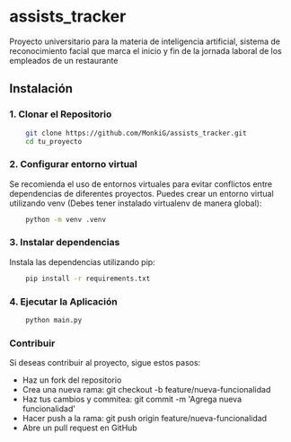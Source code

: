 # assists_tracker

Proyecto universitario para la materia de inteligencia artificial, sistema de reconocimiento facial que marca el inicio y fin de la jornada laboral de los empleados de un restaurante

## Instalación

### 1. Clonar el Repositorio

``` bash
    git clone https://github.com/MonkiG/assists_tracker.git
    cd tu_proyecto
```

### 2. Configurar entorno virtual
Se recomienda el uso de entornos virtuales para evitar conflictos entre dependencias de diferentes proyectos. Puedes crear un entorno virtual utilizando venv (Debes tener instalado virtualenv de manera global):

``` bash
    python -m venv .venv
```
### 3. Instalar dependencias
Instala las dependencias utilizando pip:

``` bash
    pip install -r requirements.txt
```
### 4. Ejecutar la Aplicación

``` bash
    python main.py
```

### Contribuir
Si deseas contribuir al proyecto, sigue estos pasos:
- Haz un fork del repositorio
- Crea una nueva rama: git checkout -b feature/nueva-funcionalidad
- Haz tus cambios y commitea: git commit -m 'Agrega nueva funcionalidad'
- Hacer push a la rama: git push origin feature/nueva-funcionalidad
- Abre un pull request en GitHub
